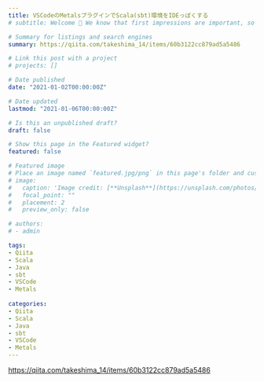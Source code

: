 ```yaml
---
title: VSCodeのMetalsプラグインでScala(sbt)環境をIDEっぽくする
# subtitle: Welcome 👋 We know that first impressions are important, so we've populated your new site with some initial content to help you get familiar with everything in no time.

# Summary for listings and search engines
summary: https://qiita.com/takeshima_14/items/60b3122cc879ad5a5486

# Link this post with a project
# projects: []

# Date published
date: "2021-01-02T00:00:00Z"

# Date updated
lastmod: "2021-01-06T00:00:00Z"

# Is this an unpublished draft?
draft: false

# Show this page in the Featured widget?
featured: false

# Featured image
# Place an image named `featured.jpg/png` in this page's folder and customize its options here.
# image:
#   caption: 'Image credit: [**Unsplash**](https://unsplash.com/photos/CpkOjOcXdUY)'
#   focal_point: ""
#   placement: 2
#   preview_only: false

# authors:
# - admin

tags:
- Qiita
- Scala
- Java
- sbt
- VSCode
- Metals
  
categories:
- Qiita
- Scala
- Java
- sbt
- VSCode
- Metals
---
```


https://qiita.com/takeshima_14/items/60b3122cc879ad5a5486